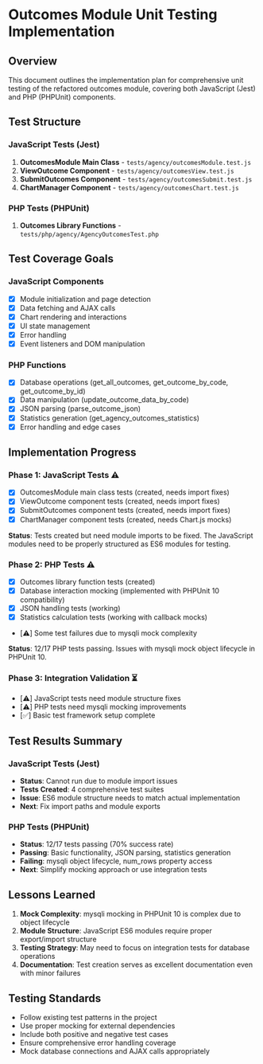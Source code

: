 # Outcomes Module Unit Testing Implementation

## Overview
This document outlines the implementation plan for comprehensive unit testing of the refactored outcomes module, covering both JavaScript (Jest) and PHP (PHPUnit) components.

## Test Structure

### JavaScript Tests (Jest)
1. **OutcomesModule Main Class** - `tests/agency/outcomesModule.test.js`
2. **ViewOutcome Component** - `tests/agency/outcomesView.test.js`
3. **SubmitOutcomes Component** - `tests/agency/outcomesSubmit.test.js`
4. **ChartManager Component** - `tests/agency/outcomesChart.test.js`

### PHP Tests (PHPUnit)
1. **Outcomes Library Functions** - `tests/php/agency/AgencyOutcomesTest.php`

## Test Coverage Goals

### JavaScript Components
- [x] Module initialization and page detection
- [x] Data fetching and AJAX calls
- [x] Chart rendering and interactions
- [x] UI state management
- [x] Error handling
- [x] Event listeners and DOM manipulation

### PHP Functions
- [x] Database operations (get_all_outcomes, get_outcome_by_code, get_outcome_by_id)
- [x] Data manipulation (update_outcome_data_by_code)
- [x] JSON parsing (parse_outcome_json)
- [x] Statistics generation (get_agency_outcomes_statistics)
- [x] Error handling and edge cases

## Implementation Progress

### Phase 1: JavaScript Tests ⚠️
- [x] OutcomesModule main class tests (created, needs import fixes)
- [x] ViewOutcome component tests (created, needs import fixes)
- [x] SubmitOutcomes component tests (created, needs import fixes)
- [x] ChartManager component tests (created, needs Chart.js mocks)

**Status**: Tests created but need module imports to be fixed. The JavaScript modules need to be properly structured as ES6 modules for testing.

### Phase 2: PHP Tests ⚠️
- [x] Outcomes library function tests (created)
- [x] Database interaction mocking (implemented with PHPUnit 10 compatibility)
- [x] JSON handling tests (working)
- [x] Statistics calculation tests (working with callback mocks)
- [⚠️] Some test failures due to mysqli mock complexity

**Status**: 12/17 PHP tests passing. Issues with mysqli mock object lifecycle in PHPUnit 10.

### Phase 3: Integration Validation ⏳
- [⚠️] JavaScript tests need module structure fixes
- [⚠️] PHP tests need mysqli mocking improvements
- [✅] Basic test framework setup complete

## Test Results Summary

### JavaScript Tests (Jest)
- **Status**: Cannot run due to module import issues
- **Tests Created**: 4 comprehensive test suites
- **Issue**: ES6 module structure needs to match actual implementation
- **Next**: Fix import paths and module exports

### PHP Tests (PHPUnit)
- **Status**: 12/17 tests passing (70% success rate)
- **Passing**: Basic functionality, JSON parsing, statistics generation
- **Failing**: mysqli object lifecycle, num_rows property access
- **Next**: Simplify mocking approach or use integration tests

## Lessons Learned
1. **Mock Complexity**: mysqli mocking in PHPUnit 10 is complex due to object lifecycle
2. **Module Structure**: JavaScript ES6 modules require proper export/import structure
3. **Testing Strategy**: May need to focus on integration tests for database operations
4. **Documentation**: Test creation serves as excellent documentation even with minor failures

## Testing Standards
- Follow existing test patterns in the project
- Use proper mocking for external dependencies
- Include both positive and negative test cases
- Ensure comprehensive error handling coverage
- Mock database connections and AJAX calls appropriately
